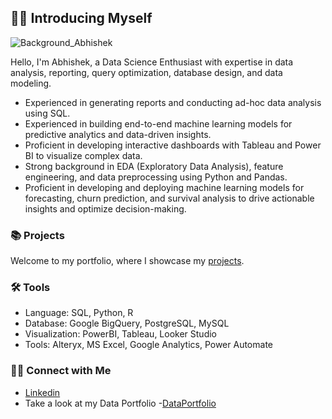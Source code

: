 ## 🙋‍♂️ Introducing Myself

![Background_Abhishek](https://github.com/user-attachments/assets/11dd862a-fff0-4595-97e1-3413b09d9bf7)


Hello, I'm Abhishek, a Data Science Enthusiast with expertise in data analysis, reporting, query optimization, database design, and data modeling.

- Experienced in generating reports and conducting ad-hoc data analysis using SQL.
- Experienced in building end-to-end machine learning models for predictive analytics and data-driven insights.
- Proficient in developing interactive dashboards with Tableau and Power BI to visualize complex data.
- Strong background in EDA (Exploratory Data Analysis), feature engineering, and data preprocessing using Python and Pandas.
- Proficient in developing and deploying machine learning models for forecasting, churn prediction, and survival analysis to drive actionable insights and optimize decision-making.

### 📚 Projects

Welcome to my portfolio, where I showcase my [projects](https://github.com/Arora02/Portfolio-Guide/blob/main/README.md).

### 🛠️ Tools

- Language: SQL, Python, R
- Database: Google BigQuery, PostgreSQL, MySQL
- Visualization: PowerBI, Tableau, Looker Studio
- Tools: Alteryx, MS Excel, Google Analytics, Power Automate

### 👋🏻 Connect with Me

- [Linkedin](https://www.linkedin.com/in/abhishek02arora/)
- Take a look at my Data Portfolio -[DataPortfolio](https://www.datascienceportfol.io/abhishek02arora/)
